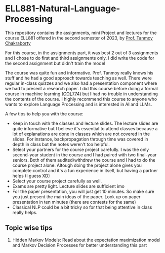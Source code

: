 # ELL881-Natural-Language-Processing
This repository contains the assignments, mini Project and lectures for the course ELL881 offered in the second semester of 2023, by [Prof. Tanmoy Chakraborty](https://www.tanmoychak.com)

For this course, in the assignments part, it was best 2 out of 3 assignments and I chose to do first and third assignments only. I did write the code for the second assignment but didn't train the model

The course was quite fun and informative. Prof. Tanmoy really knows his stuff and he had a good approach towards teaching as well. There were regular 
in-class quizzes and we also had a presentation component where we had to present a research paper. I did this course before doing a formal course
in machine learning ([COL774](https://github.com/iamsecretlyflash/COL774)) but I had no trouble in understanding the contents of the course. 
I highly recommend this course to anyone who wants to explore Language Processing and is interested in AI and LLMs.

A few tips to help you with the course:
  - Keep in touch with the classes and lecture slides. The lecture slides are quite informative but I believe it's essential to attend classes because
      a lot of explanations are done in classes which are not covered in the slides. For instance, backpropagation through time was covered in depth in class
      but the notes weren't too helpful.
  - Select your partners for the course project carefully. I was the only second-year student in the course and I had paired with two final-year
    seniors. Both of them audited/withdrew the course and I had to do the course project alone. Altough doing the project alone gives you complete
    control and it's a fun experience in itself, but having a partner helps (I guess XD)
  - Select your course project carefully as well.
  - Exams are pretty light. Lecture slides are sufficient imo
  - For the paper presentation, you will just get 10 minutes. So make sure you just present the main ideas of the paper. Look up on paper presentation
    in ten minutes (there are contests for the same)
  - Classical NLP could be a bit tricky so for that being attentive in class really helps.


## Topic wise tips

1) Hidden Markov Models: Read about the expectation maximization model and Markov Decision Processes for better understanding this part

